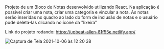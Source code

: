 Projeto de um Bloco de Notas desenvolvido utilizando React.
Na aplicação é possível criar uma nota, criar uma categoria e vincular a nota. As notas serão inseridas no quadro ao lado do form de inclusão de notas e o usuário pode deletá-las clicando no ícone da "lixeira"


Link do projeto rodando: https://upbeat-allen-81f55e.netlify.app/

![Captura de Tela 2021-10-06 às 12 20 38](https://user-images.githubusercontent.com/24281892/136233505-5ac8496d-7cfa-41a9-8706-5800aaaf9e10.png)
